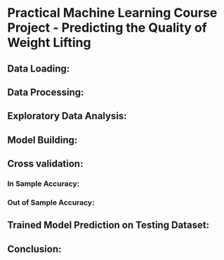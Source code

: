 # Practical Machine Learning Course Project - Predicting the Quality of Weight Lifting

## Data Loading:

## Data Processing:

## Exploratory Data Analysis:

## Model Building:

## Cross validation:
### In Sample Accuracy:
### Out of Sample Accuracy:

## Trained Model Prediction on Testing Dataset:

## Conclusion:
